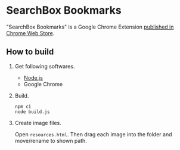 SearchBox Bookmarks
==========

"SearchBox Bookmarks" is a Google Chrome Extension [published in Chrome Web Store](https://chrome.google.com/webstore/detail/searchbox-bookmarks/hplmgcbileifdjfahjdmpjclbkmgdhic).

How to build
----------

1. Get following softwares.
   * [Node.js](https://nodejs.org/en/)
   * Google Chrome

2. Build.
   ```
   npm ci
   node build.js
   ```

3. Create image files.

   Open `resources.html`.
   Then drag each image into the folder and move/rename to shown path.

